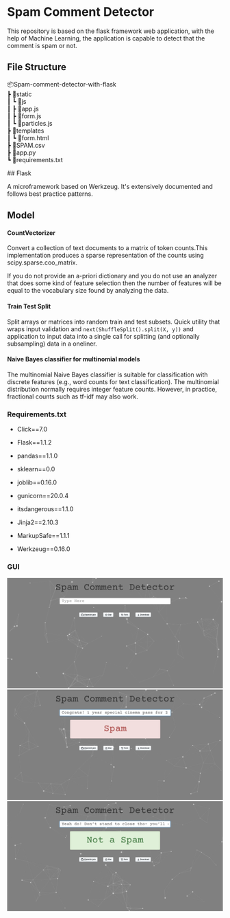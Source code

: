 # Spam Comment Detector

This repository is based on the flask framework web application, with the help of Machine Learning, the application is capable to detect that the comment is spam or not.  

## File Structure
<p>
📦Spam-comment-detector-with-flask <br>
 ┣ 📂static<br>
 ┃ ┗ 📂js<br>
 ┃    ┣ 📜app.js<br>
 ┃    ┣ 📜form.js<br>
 ┃    ┗ 📜particles.js<br>
 ┣ 📂templates<br>
 ┃ ┗ 📜form.html<br>
 ┣ 📜SPAM.csv<br>
 ┣ 📜app.py<br>
 ┗ 📜requirements.txt<br>
</p>
## Flask

A microframework based on Werkzeug. It's extensively documented
and follows best practice patterns.

## Model

#### CountVectorizer

Convert a collection of text documents to a matrix of token counts.This implementation produces a sparse representation of the counts using
scipy.sparse.coo_matrix.

If you do not provide an a-priori dictionary and you do not use an analyzer
that does some kind of feature selection then the number of features will
be equal to the vocabulary size found by analyzing the data.

#### Train Test Split

Split arrays or matrices into random train and test subsets. Quick utility that wraps input validation and ``next(ShuffleSplit().split(X, y))`` and application to input data into a single call for splitting (and optionally subsampling) data in a oneliner.

#### Naive Bayes classifier for multinomial models

The multinomial Naive Bayes classifier is suitable for classification with
discrete features (e.g., word counts for text classification). The
multinomial distribution normally requires integer feature counts. However,
in practice, fractional counts such as tf-idf may also work.

### Requirements.txt

- Click==7.0

- Flask==1.1.2

- pandas==1.1.0

- sklearn==0.0

- joblib==0.16.0

- gunicorn==20.0.4

- itsdangerous==1.1.0

- Jinja2==2.10.3

- MarkupSafe==1.1.1

- Werkzeug==0.16.0

### GUI

<img title="" src="/guiimages/mainscreen.png" alt="">
<br>
<img title="" src="/guiimages/spamscreen.png" alt="">
<br>
<img title="" src="/guiimages/hamscreen.png" alt="">
